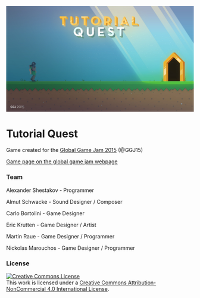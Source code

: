 ![The main screen](https://github.com/mraue/ggj15-thetutorial/blob/master/images/TutorialQuest.jpg)

# Tutorial Quest

Game created for the [Global Game Jam 2015](http://globalgamejam.org/) (@GGJ15)

[Game page on the global game jam webpage](=http://globalgamejam.org/2015/games/tutorial-quest)

### Team

Alexander Shestakov - Programmer

Almut Schwacke - Sound Designer / Composer

Carlo Bortolini - Game Designer

Eric Krutten - Game Designer / Artist 

Martin Raue - Game Designer / Programmer

Nickolas Marouchos - Game Designer / Programmer

### License 

<a rel="license" href="http://creativecommons.org/licenses/by-nc/4.0/"><img alt="Creative Commons License" style="border-width:0" src="https://i.creativecommons.org/l/by-nc/4.0/88x31.png" /></a><br />This work is licensed under a <a rel="license" href="http://creativecommons.org/licenses/by-nc/4.0/">Creative Commons Attribution-NonCommercial 4.0 International License</a>.
